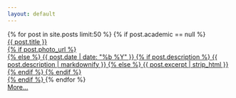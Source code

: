 ```yaml
---
layout: default
---
```

<!-- <div class="content full-bleed intro">
  Welcome to my homepage!!1
</div> -->
<div class="posts">
  <div class="content full-bleed" id="recent-posts">
  {% for post in site.posts limit:50 %}
  {% if post.academic == null %}
   <a href="{{ post.url }}" class="post-excerpt{% if post.photo_url %} photo{% endif %}">
      <div class="padded-content">
        <div class="title">{{ post.title }}</div>
      {% if post.photo_url %}
        <div class="image" style="background-image:url('{{ post.photo_url }}')"></div>
      {% else %}
        <!-- <div class="title">{{ post.title }}</div> -->
        <info datetime="{{ page.date | date: "%Y-%m-%d" }}">
          {{ post.date | date: "%b %Y" }}
        </info>
        {% if post.description %}
        <span class="body">{{ post.description | markdownify }}</span>
        {% else %}
        <span class="body">{{ post.excerpt | strip_html }}</span>
        {% endif %}
      {% endif %}<!-- post.photo_url -->
      </div>
        {% endif %}
    </a>{% endfor %}
    <div class="breaker"></div>
    <div class="end">
      <a href="/archive/">More...</a>
    </div>
  </div>
</div>
<script type="text/javascript">
(function(){

var columns = null;

function f(){
  var cols = window.innerWidth >= 890 ? 2 : 1;
  if (columns === cols) { return; }
  columns = cols;
  // if (cols === 2) console.log('switch to multi-column');
  // else            console.log('switch to single-column');

  var posts = document.getElementById('recent-posts');
  var childNodes = posts.childNodes, i, L = childNodes.length, node, h,
      col_width, col0_y, col1_y, col1_x,
      origin = {x:0, y:0}, node_count = 0, is_col0, row0_max_y = 0;

  posts.style.position = (columns === 1) ? null : 'relative';

  for (i = 0; i !== L; ++i) {
    node = childNodes[i];
    if (node.nodeType === Node.ELEMENT_NODE) {
      if (node.className === 'breaker') {
        if (columns === 1) {
          node.style.height = null;
        } else {
          node.style.height = Math.max(col0_y, col1_y) + 'px';
        }
        break;
      }
      if (columns === 1) {
        node.style.position = null;
        node.style.top = null;
        node.style.left = null;
        node.style.width = null;
        continue;
      }
      node.style.position = 'absolute';
      if (col0_y === undefined) {
        origin.x = node.offsetLeft;
        origin.y = node.offsetTop;
        col_width = node.clientWidth;
        col0_y = origin.y + node.clientHeight;
        row0_max_y = col0_y;
        node.style.top = '0px';
        node.style.left = '0px';
        node.style.width = col_width + 'px';
        //node.style.border = '1px solid red'
      } else {
        if (col1_y === undefined) {
          col1_y = origin.y + node.clientHeight;
          col1_x = origin.x + node.clientWidth;
          if (col1_y > row0_max_y) {
            row0_max_y = col1_y;
          }
          node.style.top = '0px';
          node.style.left = col1_x + 'px';
          node.style.width = col_width + 'px';
        } else {
          // node.style.position = 'absolute';
          is_col0 = (node_count % 2) === 0;
          node.style.width = col_width + 'px';
          if (is_col0) {
            node.style.left = origin.x + 'px';
            node.style.top = col0_y + 'px';
            node.setAttribute('data-height', node.clientHeight);
            col0_y += node.clientHeight;
            node.classList.add('col0');
          } else {
            node.style.left = col1_x + 'px';
            node.style.top = col1_y + 'px';
            node.setAttribute('data-height', node.clientHeight);
            col1_y += node.clientHeight;
            node.classList.add('col1');
          }
        }
      }
      ++node_count;
    }
  }
}

function setup(){
  f();
  var onresize = f;
  // var timer = null;
  // function onresize() {
  //   if (timer !== null) { return; }
  //   timer = setTimeout(function(){ timer = null; f(); }, 100);
  // }
  if (window.addEventListener) {
    window.addEventListener('resize', onresize);
  } else {
    window.attachEvent('resize', onresize);
  }
}

// if (window.addEventListener) {
//   window.addEventListener('DOMContentLoaded', setup);
// } else {
//   window.attachEvent('onload', setup);
// }

window.initFuncs.push(setup);

})();
</script>
